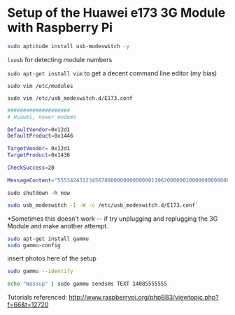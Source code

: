 Setup of the Huawei e173 3G Module with Raspberry Pi
====================================================

```bash
sudo aptitude install usb-modeswitch -y
```

`lsusb` for detecting module numbers

`sudo apt-get install vim` to get a decent command line editor (my bias)

`sudo vim /etc/modules`

`sudo vim /etc/usb_modeswitch.d/E173.conf`

```bash
####################
# Huawei, newer modems

DefaultVendor=0x12d1
DefaultProduct=0x1446

TargetVendor= 0x12d1
TargetProduct=0x1436

CheckSuccess=20

MessageContent="55534243123456780000000000000011062000000100000000000000000000"
```



`sudo shutdown -h now`

```bash
sudo usb_modeswitch -I -W -c /etc/usb_modeswitch.d/E173.conf`
````
*Sometimes this doesn't work -- if try unplugging and replugging the 3G Module and make another attempt.



```bash
sudo apt-get install gammu
sudo gammu-config
```

insert photos here of the setup

```bash
sudo gammu --identify
```

```bash
echo "Wassup" | sudo gammu sendsms TEXT 14085555555
```



Tutorials referenced:
http://www.raspberrypi.org/phpBB3/viewtopic.php?f=66&t=12720
